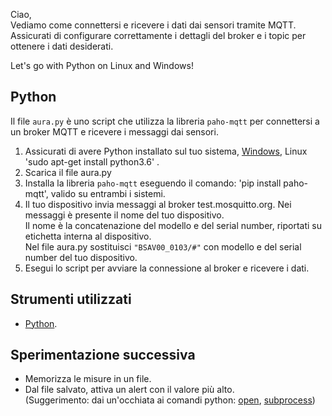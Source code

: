 Ciao, <br>
Vediamo come connettersi e ricevere i dati dai sensori tramite MQTT. <br>
Assicurati di configurare correttamente i dettagli del broker e i topic per ottenere i dati desiderati. 

Let's go with Python on Linux and Windows!

## Python 

Il file `aura.py` è uno script che utilizza la libreria `paho-mqtt` per connettersi a un broker MQTT e ricevere i messaggi dai sensori. 

1. Assicurati di avere Python installato sul tuo sistema, [Windows](https://www.python.org/downloads/windows/), Linux 'sudo apt-get install python3.6' .
2. Scarica il file aura.py
3. Installa la libreria `paho-mqtt` eseguendo il comando:   'pip install paho-mqtt', valido su entrambi i sistemi.
4. Il tuo dispositivo invia messaggi al broker test.mosquitto.org. Nei messaggi è presente il nome del tuo dispositivo. <br>
   Il nome  è la concatenazione del modello e del serial number, riportati su etichetta interna al dispositivo. <br>
   Nel file aura.py sostituisci `"BSAV00_0103/#"` con modello e del serial number del tuo dispositivo. 
5. Esegui lo script per avviare la connessione al broker e ricevere i dati.

## Strumenti utilizzati
- [Python](https://www.python.org/).

## Sperimentazione successiva
- Memorizza le misure in un file.<br>
- Dal file salvato, attiva un alert con il valore più alto.<br>
(Suggerimento: dai un'occhiata ai comandi python: [open](https://flaviocopes.com/linux-command-open/), [subprocess](https://docs.python.org/3/library/subprocess.html))
